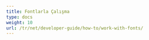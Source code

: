 ```yaml
---
title: Fontlarla Çalışma
type: docs
weight: 10
url: /tr/net/developer-guide/how-to/work-with-fonts/
---
```

